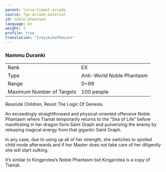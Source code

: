 ```yaml
---
parent: larva-tiamat-arcade
source: fgo-arcade-material
id: noble-phantasm
language: en
weight: 3
profile: true
translation: "IreyimikaTheLost"
---
```


### Nammu Duranki

<table>
  <tr><td>Rank</td><td>EX</td></tr>
  <tr><td>Type</td><td>Anti-World Noble Phantasm</td></tr>
  <tr><td>Range</td><td>0~99</td></tr>
  <tr><td>Maximum Number of Targets</td><td>100 people</td></tr>
</table>

Resolute Children, Resist The Logic Of Genesis.

An exceedingly straightforward and physical-oriented offensive Noble Phantasm where Tiamat temporarily returns to the “Sea of Life” before manifesting in her dragon form Saint Graph and pulverizing the enemy by releasing magical energy from that gigantic Saint Graph.

In any case, due to using up all of her strength, she switches to spoiled child mode afterwards and if her Master does not take care of her diligently she will start sulking.

It’s similar to Kingprotea’s Noble Phantasm but Kingprotea is a copy of Tiamat.
